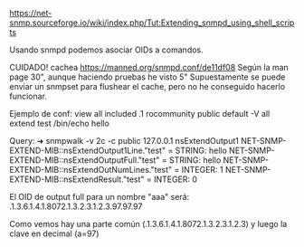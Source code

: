 https://net-snmp.sourceforge.io/wiki/index.php/Tut:Extending_snmpd_using_shell_scripts

Usando snmpd podemos asociar OIDs a comandos.

CUIDADO! cachea
https://manned.org/snmpd.conf/de11df08
Según la man page 30", aunque haciendo pruebas he visto 5"
Supuestamente se puede enviar un snmpset para flushear el cache, pero no he conseguido hacerlo funcionar.

Ejemplo de conf:
view   all         included   .1
rocommunity public  default    -V all
extend test /bin/echo hello


Query:
➜ snmpwalk -v 2c -c public 127.0.0.1 nsExtendOutput1
NET-SNMP-EXTEND-MIB::nsExtendOutput1Line."test" = STRING: hello
NET-SNMP-EXTEND-MIB::nsExtendOutputFull."test" = STRING: hello
NET-SNMP-EXTEND-MIB::nsExtendOutNumLines."test" = INTEGER: 1
NET-SNMP-EXTEND-MIB::nsExtendResult."test" = INTEGER: 0

El OID de output full para un nombre "aaa" será:
.1.3.6.1.4.1.8072.1.3.2.3.1.2.3.97.97.97

Como vemos hay una parte común (.1.3.6.1.4.1.8072.1.3.2.3.1.2.3) y luego la clave
en decimal (a=97)
